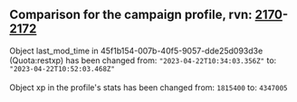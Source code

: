 ## Comparison for the campaign profile, rvn: [2170](https://github.com/PRO100KatYT/FortniteProfileRevisions/tree/main/profiles/campaign/2170%20campaign.json)-[2172](https://github.com/PRO100KatYT/FortniteProfileRevisions/tree/main/profiles/campaign/2172%20campaign.json)

Object last_mod_time in 45f1b154-007b-40f5-9057-dde25d093d3e (Quota:restxp) has been changed from: `"2023-04-22T10:34:03.356Z"` to: `"2023-04-22T10:52:03.468Z"`
<br><br>
Object xp in the profile's stats has been changed from: `1815400` to: `4347005`
<br><br>
